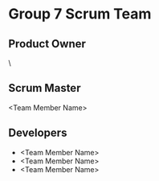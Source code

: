 # Group 7 Scrum Team
## Product Owner
\
## Scrum Master
\<Team Member Name\>
## Developers
- \<Team Member Name\>
- \<Team Member Name\>
- \<Team Member Name\>
